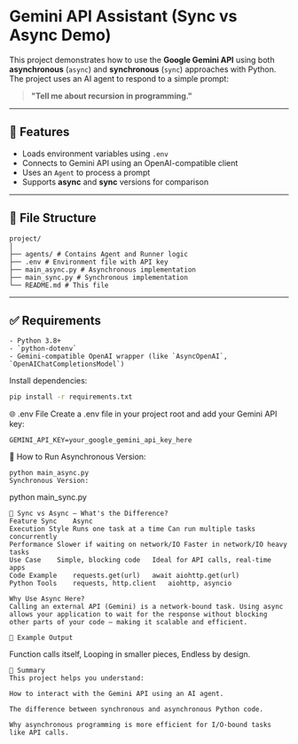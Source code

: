 # Gemini API Assistant (Sync vs Async Demo)

This project demonstrates how to use the **Google Gemini API** using both **asynchronous** (`async`) and **synchronous** (`sync`) approaches with Python. The project uses an AI agent to respond to a simple prompt:  
> **"Tell me about recursion in programming."**

---

## 🔧 Features

- Loads environment variables using `.env`
- Connects to Gemini API using an OpenAI-compatible client
- Uses an `Agent` to process a prompt
- Supports **async** and **sync** versions for comparison

---

## 📁 File Structure
```
project/
│
├── agents/ # Contains Agent and Runner logic
├── .env # Environment file with API key
├── main_async.py # Asynchronous implementation
├── main_sync.py # Synchronous implementation
└── README.md # This file

```

---

## ✅ Requirements
```
- Python 3.8+
- `python-dotenv`
- Gemini-compatible OpenAI wrapper (like `AsyncOpenAI`, `OpenAIChatCompletionsModel`)
```
Install dependencies:

```bash
pip install -r requirements.txt
```
🌐 .env File
Create a .env file in your project root and add your Gemini API key:

```
GEMINI_API_KEY=your_google_gemini_api_key_here
```
🚀 How to Run
Asynchronous Version:
```
python main_async.py
Synchronous Version:
```
python main_sync.py
```
🔄 Sync vs Async – What's the Difference?
Feature	Sync	Async
Execution Style	Runs one task at a time	Can run multiple tasks concurrently
Performance	Slower if waiting on network/IO	Faster in network/IO heavy tasks
Use Case	Simple, blocking code	Ideal for API calls, real-time apps
Code Example	requests.get(url)	await aiohttp.get(url)
Python Tools	requests, http.client	aiohttp, asyncio

Why Use Async Here?
Calling an external API (Gemini) is a network-bound task. Using async allows your application to wait for the response without blocking other parts of your code — making it scalable and efficient.

🤖 Example Output
```
Function calls itself,
Looping in smaller pieces,
Endless by design.
```
📌 Summary
This project helps you understand:

How to interact with the Gemini API using an AI agent.

The difference between synchronous and asynchronous Python code.

Why asynchronous programming is more efficient for I/O-bound tasks like API calls.

